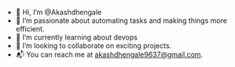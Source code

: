 - 👋 Hi, I’m @Akashdhengale
- 👀 I’m passionate about automating tasks and making things more efficient.
- 🌱 I’m currently learning about devops
- 💞️ I’m looking to collaborate on exciting projects.
- 📬 You can reach me at akashdhengale9637@gmail.com.

<!---
Akashdhengale/Akashdhengale is a ✨ special ✨ repository because its `README.md` (this file) appears on your GitHub profile.
You can click the Preview link to take a look at your changes.
--->
